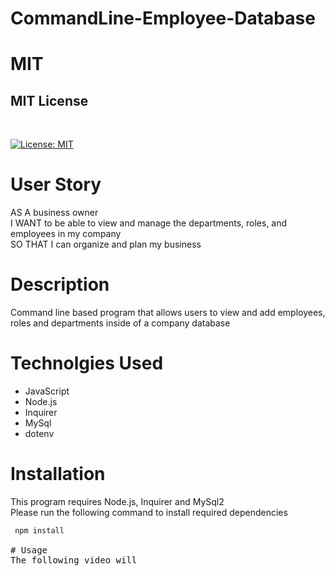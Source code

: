 # CommandLine-Employee-Database

# MIT 

## MIT License 
<br>

[![License: MIT](https://img.shields.io/badge/License-MIT-yellow.svg)](https://opensource.org/licenses/MIT)

# User Story 
AS A business owner
<br>
I WANT to be able to view and manage the departments, roles, and employees in my company
<br>
SO THAT I can organize and plan my business










# Description
Command line based program that allows users to view and add employees, roles and departments inside of a company database



# Technolgies Used
- JavaScript 
- Node.js
- Inquirer
- MySql 
- dotenv

# Installation 
This program requires Node.js, Inquirer and MySql2
<br>
Please run the following command to install required dependencies 
<pre><code> npm install </code>

# Usage 
The following video will 